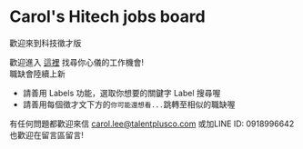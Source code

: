 Carol's Hitech jobs board
====

歡迎來到科技徵才版

歡迎進入 [這裡](https://github.com/Carollee202/Hardware-Engineer/issues) 找尋你心儀的工作機會!   
職缺會陸續上新  

- 請善用 Labels 功能，選取你想要的關鍵字 Label 搜尋喔  
- 請善用每個徵才文下方的`你可能還想看...`跳轉至相似的職缺喔

有任何問題都歡迎來信 carol.lee@talentplusco.com
或加LINE ID: 0918996642 
也歡迎在留言區留言!
